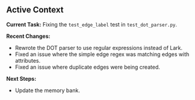 ## Active Context

**Current Task:** Fixing the `test_edge_label` test in `test_dot_parser.py`.

**Recent Changes:**

*   Rewrote the DOT parser to use regular expressions instead of Lark.
*   Fixed an issue where the simple edge regex was matching edges with attributes.
*   Fixed an issue where duplicate edges were being created.

**Next Steps:**

*   Update the memory bank.